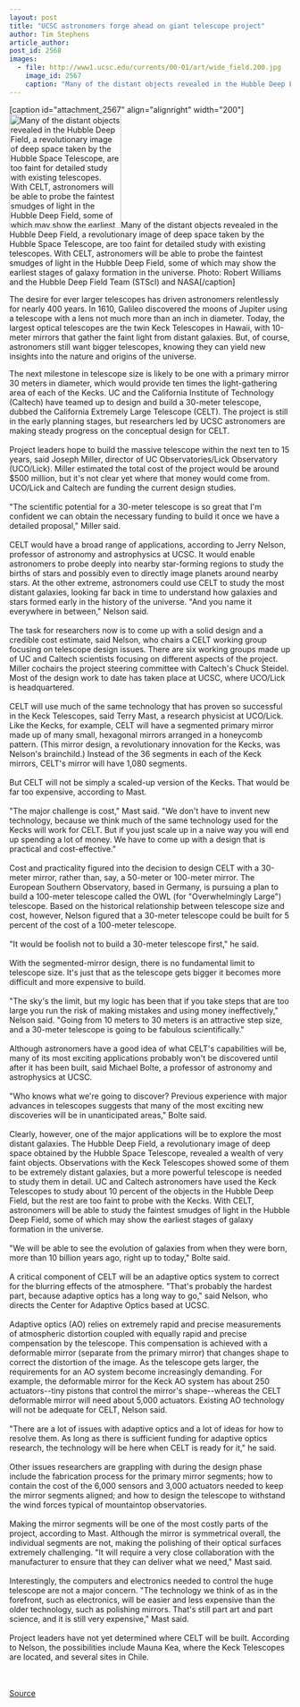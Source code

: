 ```yaml
---
layout: post
title: "UCSC astronomers forge ahead on giant telescope project"
author: Tim Stephens
article_author: 
post_id: 2568
images:
  - file: http://www1.ucsc.edu/currents/00-01/art/wide_field.200.jpg
    image_id: 2567
    caption: "Many of the distant objects revealed in the Hubble Deep Field, a revolutionary image of deep space taken by the Hubble Space Telescope, are too faint for detailed study with existing telescopes. With CELT, astronomers will be able to probe the faintest smudges of light in the Hubble Deep Field, some of which may show the earliest stages of galaxy formation in the universe. Photo: Robert Williams and the Hubble Deep Field Team (STScI) and NASA"
---
```


[caption id="attachment_2567" align="alignright" width="200"]<a href="http://dev-ucsc-news.pantheonsite.io/wp-content/uploads/2000/09/wide_field.200.jpg"><img class="size-full wp-image-2567" src="http://dev-ucsc-news.pantheonsite.io/wp-content/uploads/2000/09/wide_field.200.jpg" alt="Many of the distant objects revealed in the Hubble Deep Field, a revolutionary image of deep space taken by the Hubble Space Telescope, are too faint for detailed study with existing telescopes. With CELT, astronomers will be able to probe the faintest smudges of light in the Hubble Deep Field, some of which may show the earliest stages of galaxy formation in the universe. Photo: Robert Williams and the Hubble Deep Field Team (STScI) and NASA" width="200" height="203" /></a>Many of the distant objects revealed in the Hubble Deep Field, a revolutionary image of deep space taken by the Hubble Space Telescope, are too faint for detailed study with existing telescopes. With CELT, astronomers will be able to probe the faintest smudges of light in the Hubble Deep Field, some of which may show the earliest stages of galaxy formation in the universe. Photo: Robert Williams and the Hubble Deep Field Team (STScI) and NASA[/caption]
<p>
  The desire for ever larger telescopes has driven astronomers relentlessly for nearly 400 years. In 1610, Galileo discovered the moons of Jupiter using a telescope with a lens not much more than an inch in diameter. Today, the largest optical telescopes are the twin Keck Telescopes in Hawaii, with 10-meter mirrors that gather the faint light from distant galaxies. But, of course, astronomers still want bigger telescopes, knowing they can yield new insights into the nature and origins of the universe.
</p>The next milestone in telescope size is likely to be one with a primary mirror 30 meters in diameter, which would provide ten times the light-gathering area of each of the Kecks. UC and the California Institute of Technology (Caltech) have teamed up to design and build a 30-meter telescope, dubbed the California Extremely Large Telescope (CELT). The project is still in the early planning stages, but researchers led by UCSC astronomers are making steady progress on the conceptual design for CELT.<br>
<br>
Project leaders hope to build the massive telescope within the next ten to 15 years, said Joseph Miller, director of UC Observatories/Lick Observatory (UCO/Lick). Miller estimated the total cost of the project would be around $500 million, but it's not clear yet where that money would come from. UCO/Lick and Caltech are funding the current design studies.<br>
<br>
"The scientific potential for a 30-meter telescope is so great that I'm confident we can obtain the necessary funding to build it once we have a detailed proposal," Miller said.<br>
<br>
CELT would have a broad range of applications, according to Jerry Nelson, professor of astronomy and astrophysics at UCSC. It would enable astronomers to probe deeply into nearby star-forming regions to study the births of stars and possibly even to directly image planets around nearby stars. At the other extreme, astronomers could use CELT to study the most distant galaxies, looking far back in time to understand how galaxies and stars formed early in the history of the universe. "And you name it everywhere in between," Nelson said.<br>
<br>
The task for researchers now is to come up with a solid design and a credible cost estimate, said Nelson, who chairs a CELT working group focusing on telescope design issues. There are six working groups made up of UC and Caltech scientists focusing on different aspects of the project. Miller cochairs the project steering committee with Caltech's Chuck Steidel. Most of the design work to date has taken place at UCSC, where UCO/Lick is headquartered.<br>
<br>
CELT will use much of the same technology that has proven so successful in the Keck Telescopes, said Terry Mast, a research physicist at UCO/Lick. Like the Kecks, for example, CELT will have a segmented primary mirror made up of many small, hexagonal mirrors arranged in a honeycomb pattern. (This mirror design, a revolutionary innovation for the Kecks, was Nelson's brainchild.) Instead of the 36 segments in each of the Keck mirrors, CELT's mirror will have 1,080 segments.<br>
<br>
But CELT will not be simply a scaled-up version of the Kecks. That would be far too expensive, according to Mast.<br>
<br>
"The major challenge is cost," Mast said. "We don't have to invent new technology, because we think much of the same technology used for the Kecks will work for CELT. But if you just scale up in a naive way you will end up spending a lot of money. We have to come up with a design that is practical and cost-effective."<br>
<br>
Cost and practicality figured into the decision to design CELT with a 30-meter mirror, rather than, say, a 50-meter or 100-meter mirror. The European Southern Observatory, based in Germany, is pursuing a plan to build a 100-meter telescope called the OWL (for "Overwhelmingly Large") telescope. Based on the historical relationship between telescope size and cost, however, Nelson figured that a 30-meter telescope could be built for 5 percent of the cost of a 100-meter telescope.<br>
<br>
"It would be foolish not to build a 30-meter telescope first," he said.<br>
<br>
With the segmented-mirror design, there is no fundamental limit to telescope size. It's just that as the telescope gets bigger it becomes more difficult and more expensive to build.<br>
<br>
"The sky's the limit, but my logic has been that if you take steps that are too large you run the risk of making mistakes and using money ineffectively," Nelson said. "Going from 10 meters to 30 meters is an attractive step size, and a 30-meter telescope is going to be fabulous scientifically."<br>
<br>
Although astronomers have a good idea of what CELT's capabilities will be, many of its most exciting applications probably won't be discovered until after it has been built, said Michael Bolte, a professor of astronomy and astrophysics at UCSC.<br>
<br>
"Who knows what we're going to discover? Previous experience with major advances in telescopes suggests that many of the most exciting new discoveries will be in unanticipated areas," Bolte said.<br>
<br>
Clearly, however, one of the major applications will be to explore the most distant galaxies. The Hubble Deep Field, a revolutionary image of deep space obtained by the Hubble Space Telescope, revealed a wealth of very faint objects. Observations with the Keck Telescopes showed some of them to be extremely distant galaxies, but a more powerful telescope is needed to study them in detail. UC and Caltech astronomers have used the Keck Telescopes to study about 10 percent of the objects in the Hubble Deep Field, but the rest are too faint to probe with the Kecks. With CELT, astronomers will be able to study the faintest smudges of light in the Hubble Deep Field, some of which may show the earliest stages of galaxy formation in the universe.<br>
<br>
"We will be able to see the evolution of galaxies from when they were born, more than 10 billion years ago, right up to today," Bolte said.<br>
<br>
A critical component of CELT will be an adaptive optics system to correct for the blurring effects of the atmosphere. "That's probably the hardest part, because adaptive optics has a long way to go," said Nelson, who directs the Center for Adaptive Optics based at UCSC.<br>
<br>
Adaptive optics (AO) relies on extremely rapid and precise measurements of atmospheric distortion coupled with equally rapid and precise compensation by the telescope. This compensation is achieved with a deformable mirror (separate from the primary mirror) that changes shape to correct the distortion of the image. As the telescope gets larger, the requirements for an AO system become increasingly demanding. For example, the deformable mirror for the Keck AO system has about 250 actuators--tiny pistons that control the mirror's shape--whereas the CELT deformable mirror will need about 5,000 actuators. Existing AO technology will not be adequate for CELT, Nelson said.<br>
<br>
"There are a lot of issues with adaptive optics and a lot of ideas for how to resolve them. As long as there is sufficient funding for adaptive optics research, the technology will be here when CELT is ready for it," he said.<br>
<br>
Other issues researchers are grappling with during the design phase include the fabrication process for the primary mirror segments; how to contain the cost of the 6,000 sensors and 3,000 actuators needed to keep the mirror segments aligned; and how to design the telescope to withstand the wind forces typical of mountaintop observatories.<br>
<br>
Making the mirror segments will be one of the most costly parts of the project, according to Mast. Although the mirror is symmetrical overall, the individual segments are not, making the polishing of their optical surfaces extremely challenging. "It will require a very close collaboration with the manufacturer to ensure that they can deliver what we need," Mast said.<br>
<br>
Interestingly, the computers and electronics needed to control the huge telescope are not a major concern. "The technology we think of as in the forefront, such as electronics, will be easier and less expensive than the older technology, such as polishing mirrors. That's still part art and part science, and it is still very expensive," Mast said.<br>
<br>
Project leaders have not yet determined where CELT will be built. According to Nelson, the possibilities include Mauna Kea, where the Keck Telescopes are located, and several sites in Chile.<br>
<br>
<br>
<p><a href="http://www1.ucsc.edu/currents/00-01/09-11/celt.html" title="Permalink to celt">Source</a></p>
